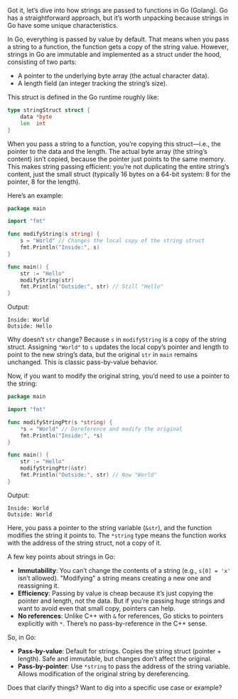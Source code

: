 Got it, let’s dive into how strings are passed to functions in Go (Golang). Go has a straightforward approach, but it’s worth unpacking because strings in Go have some unique characteristics.

In Go, everything is passed by value by default. That means when you pass a string to a function, the function gets a copy of the string value. However, strings in Go are immutable and implemented as a struct under the hood, consisting of two parts:
- A pointer to the underlying byte array (the actual character data).
- A length field (an integer tracking the string’s size).

This struct is defined in the Go runtime roughly like:
```go
type stringStruct struct {
    data *byte
    len  int
}
```
When you pass a string to a function, you’re copying this struct—i.e., the pointer to the data and the length. The actual byte array (the string’s content) isn’t copied, because the pointer just points to the same memory. This makes string passing efficient: you’re not duplicating the entire string’s content, just the small struct (typically 16 bytes on a 64-bit system: 8 for the pointer, 8 for the length).

Here’s an example:
```go
package main

import "fmt"

func modifyString(s string) {
    s = "World" // Changes the local copy of the string struct
    fmt.Println("Inside:", s)
}

func main() {
    str := "Hello"
    modifyString(str)
    fmt.Println("Outside:", str) // Still "Hello"
}
```
Output:
```
Inside: World
Outside: Hello
```
Why doesn’t `str` change? Because `s` in `modifyString` is a copy of the string struct. Assigning `"World"` to `s` updates the local copy’s pointer and length to point to the new string’s data, but the original `str` in `main` remains unchanged. This is classic pass-by-value behavior.

Now, if you want to modify the original string, you’d need to use a pointer to the string:
```go
package main

import "fmt"

func modifyStringPtr(s *string) {
    *s = "World" // Dereference and modify the original
    fmt.Println("Inside:", *s)
}

func main() {
    str := "Hello"
    modifyStringPtr(&str)
    fmt.Println("Outside:", str) // Now "World"
}
```
Output:
```
Inside: World
Outside: World
```
Here, you pass a pointer to the string variable (`&str`), and the function modifies the string it points to. The `*string` type means the function works with the address of the string struct, not a copy of it.

A few key points about strings in Go:
- **Immutability**: You can’t change the contents of a string (e.g., `s[0] = 'x'` isn’t allowed). "Modifying" a string means creating a new one and reassigning it.
- **Efficiency**: Passing by value is cheap because it’s just copying the pointer and length, not the data. But if you’re passing huge strings and want to avoid even that small copy, pointers can help.
- **No references**: Unlike C++ with `&` for references, Go sticks to pointers explicitly with `*`. There’s no pass-by-reference in the C++ sense.

So, in Go:
- **Pass-by-value**: Default for strings. Copies the string struct (pointer + length). Safe and immutable, but changes don’t affect the original.
- **Pass-by-pointer**: Use `*string` to pass the address of the string variable. Allows modification of the original string by dereferencing.

Does that clarify things? Want to dig into a specific use case or example?